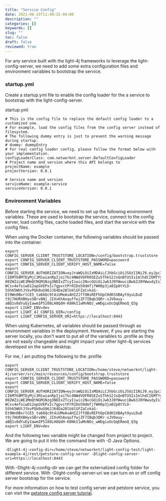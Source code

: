 ```yaml
---
title: "Service Config"
date: 2021-06-15T11:49:31-04:00
description: ""
categories: []
keywords: []
slug: ""
toc: false
draft: false
reviewed: true
---
```


For any service built with the light-4j frameworks to leverage the light-config-server, we need to add some extra configuration files and environment variables to bootstrap the service. 

### startup.yml

Create a startup.yml file to enable the config loader for the a service to bootstrap with the light-config-server. 

startup.yml

```
# This is the config file to replace the default config loader to a customized one.
# For example, load the config files from the config server instead of filesystem.
# The following dummy entry is just to prevent the warning message during startup.
# dummy: dummyEntry
# For real config loader config, please follow the format below with your implementation.
configLoaderClass: com.networknt.server.DefaultConfigLoader
# Project name and version where this API belongs to
projectName: example
projectVersion: 0.0.1

# Service name and version
serviceName: example-service
serviceVersion: 0.0.1
```

### Environment Variables

Before starting the service, we need to set up the following environment variables. These are used to bootstrap the service, connect to the config server, load config files, cache loaded files, and start the service with the config files.

When using the Docker container, the following variables should be passed into the container.

```
export CONFIG_SERVER_CLIENT_TRUSTSTORE_LOCATION=/config/bootstrap.truststore
export CONFIG_SERVER_CLIENT_TRUSTSTORE_PASSWORD=password
export CONFIG_SERVER_CLIENT_VERIFY_HOST_NAME=false
export CONFIG_SERVER_AUTHORIZATION=eyJraWQiOiIxMDAiLCJhbGciOiJSUzI1NiJ9.eyJpc3MiOiJ1cm46Y29tOm5ldHdvcmtudDpvYXV0aDI6djEiLCJhdWQiOiJ1cm46Y29tLm5ldHdvcmtudCIsImV4c
CI6MTk0MTEyMjc3MiwianRpIjoiTkc4NWdVOFR0SEZuSThkS2JsQnBTUSIsImlhdCI6MTYyNTc2Mjc3MiwibmJmIjoxNjI1NzYyNjUyLCJ2ZXJzaW9uIjoiMS4wIiwiY2xpZW50X2lkIjoiZjdkNDIzNDgtYzY0Ny
00ZWZiLWE1MmQtNGM1Nzg3NDIxZTcyIiwic2NvcGUiOiJwb3J0YWwuciBwb3J0YWwudyIsInNlcnZpY2UiOiIwMTAwIn0.Q6BN5CGZL2fBWJk4PIlfSNXpnVyFhK6H8X4caKqxE1XAbX5UieCdXazCuwZ15wxyQJg
WCsv4efoiwO12apGVEPxIc7gpvctPrRIDo59dmTjfWH0p3ja0Zp8tYLD-5Sh65WUtJtkvPQk0uG96JJ64Da28lU4lGFZaCvkaS-Et9Wn0BxrlCE5_ta66Qc9t4iUMeAsAHIZJffOBsREFhOpC0dKSXBAyt9yuLDuD
t9j7HURXBHyxSBrv8Nj_JIXvKhAxquffwjZF7IBqb3QRr-sJV0auy-aBQ1v8dYuEyIawmIP5108LH8QdH-K8NkI1wMnNOz_wWDgixOcQqERmoQ_Q3g
export LIGHT_ENV=dev
export LIGHT_4J_CONFIG_DIR=/config
export LIGHT_CONFIG_SERVER_URI=https://localhost:8443
```

When using Kubernetes, all variables should be passed through as environment variables in the deployment. However, if you are starting the server locally, you don't want to put all of the variables to .profile as they are not easily changeable and might impact your other light-4j services developed on the same desktop. 

For me, I am putting the following to the .profile

```
export CONFIG_SERVER_CLIENT_TRUSTSTORE_LOCATION=/home/steve/networknt/light-4j/server/src/main/resources/config/bootstrap.truststore
export CONFIG_SERVER_CLIENT_TRUSTSTORE_PASSWORD=password
export CONFIG_SERVER_CLIENT_VERIFY_HOST_NAME=false
export CONFIG_SERVER_AUTHORIZATION=eyJraWQiOiIxMDAiLCJhbGciOiJSUzI1NiJ9.eyJpc3MiOiJ1cm46Y29tOm5ldHdvcmtudDpvYXV0aDI6djEiLCJhdWQiOiJ1cm46Y29tLm5ldHdvcmtudCIsImV4c
CI6MTk0MTEyMjc3MiwianRpIjoiTkc4NWdVOFR0SEZuSThkS2JsQnBTUSIsImlhdCI6MTYyNTc2Mjc3MiwibmJmIjoxNjI1NzYyNjUyLCJ2ZXJzaW9uIjoiMS4wIiwiY2xpZW50X2lkIjoiZjdkNDIzNDgtYzY0Ny
00ZWZiLWE1MmQtNGM1Nzg3NDIxZTcyIiwic2NvcGUiOiJwb3J0YWwuciBwb3J0YWwudyIsInNlcnZpY2UiOiIwMTAwIn0.Q6BN5CGZL2fBWJk4PIlfSNXpnVyFhK6H8X4caKqxE1XAbX5UieCdXazCuwZ15wxyQJg
WCsv4efoiwO12apGVEPxIc7gpvctPrRIDo59dmTjfWH0p3ja0Zp8tYLD-5Sh65WUtJtkvPQk0uG96JJ64Da28lU4lGFZaCvkaS-Et9Wn0BxrlCE5_ta66Qc9t4iUMeAsAHIZJffOBsREFhOpC0dKSXBAyt9yuLDuD
t9j7HURXBHyxSBrv8Nj_JIXvKhAxquffwjZF7IBqb3QRr-sJV0auy-aBQ1v8dYuEyIawmIP5108LH8QdH-K8NkI1wMnNOz_wWDgixOcQqERmoQ_Q3g
export LIGHT_ENV=dev

```

And the following two variable might be changed from project to project. We are going to put it into the command line with -D Java Options. 

```
-Dlight-4j-config-dir=/home/steve/networknt/light-config-test/light-example-4j/rest/petstore-config-server -Dlight-config-server-uri=https://localhost:8443
```

With -Dlight-4j-config-dir we can get the externalized config folder for different service. 
With -Dlight-config-server-uri we can turn on or off config server bootstrap for the service. 

For more information on how to test config server and petstore service, you can visit the [petstore config server tutorial](/tutorial/config-server/mongo-debug/).
